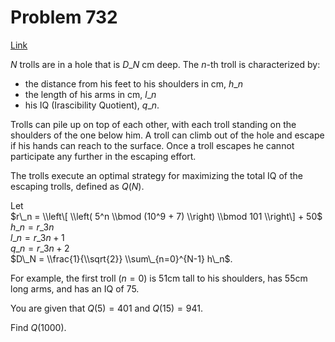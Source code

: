 # Problem 732

[Link](https://projecteuler.net/problem=732)

$N$ trolls are in a hole that is $D\_N$ cm deep. The $n$-th troll is characterized by: 

*   the distance from his feet to his shoulders in cm, $h\_n$
*   the length of his arms in cm, $l\_n$
*   his IQ (Irascibility Quotient), $q\_n$.

Trolls can pile up on top of each other, with each troll standing on the shoulders of the one below him. A troll can climb out of the hole and escape if his hands can reach to the surface. Once a troll escapes he cannot participate any further in the escaping effort. 

The trolls execute an optimal strategy for maximizing the total IQ of the escaping trolls, defined as $Q(N)$. 

Let  
$r\_n = \\left\[ \\left( 5^n \\bmod (10^9 + 7) \\right) \\bmod 101 \\right\] + 50$  
$h\_n = r\_{3n}$  
$l\_n = r\_{3n+1}$  
$q\_n = r\_{3n+2}$  
$D\_N = \\frac{1}{\\sqrt{2}} \\sum\_{n=0}^{N-1} h\_n$. 

For example, the first troll ($n=0$) is 51cm tall to his shoulders, has 55cm long arms, and has an IQ of 75. 

You are given that $Q(5) = 401$ and $Q(15)=941$. 

Find $Q(1000)$.

